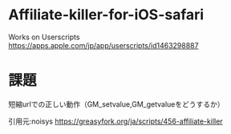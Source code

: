 # Affiliate-killer-for-iOS-safari
Works on Userscripts
https://apps.apple.com/jp/app/userscripts/id1463298887
# 課題
短縮urlでの正しい動作（GM_setvalue,GM_getvalueをどうするか）

引用元:noisys https://greasyfork.org/ja/scripts/456-affiliate-killer
